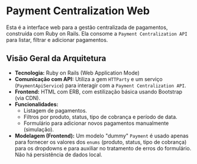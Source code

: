 # Payment Centralization Web

Esta é a interface web para a gestão centralizada de pagamentos, construída com Ruby on Rails. Ela consome a `Payment Centralization API` para listar, filtrar e adicionar pagamentos.

## Visão Geral da Arquitetura

- **Tecnologia:** Ruby on Rails (Web Application Mode)
- **Comunicação com API:** Utiliza a gem `HTTParty` e um serviço (`PaymentApiService`) para interagir com a `Payment Centralization API`.
- **Frontend:** HTML com ERB, com estilização básica usando Bootstrap (via CDN).
- **Funcionalidades:**
    - Listagem de pagamentos.
    - Filtros por produto, status, tipo de cobrança e período de data.
    - Formulário para adicionar novos pagamentos manualmente (simulação).
- **Modelagem (Frontend):** Um modelo "dummy" `Payment` é usado apenas para fornecer os valores dos `enums` (produto, status, tipo de cobrança) para os dropdowns e para auxiliar no tratamento de erros do formulário. Não há persistência de dados local.

